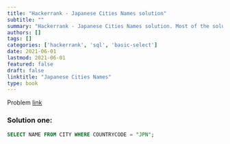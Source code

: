 ```yaml
---
title: "Hackerrank - Japanese Cities Names solution"
subtitle: ""
summary: "Hackerrank - Japanese Cities Names solution. Most of the solutions are written in Python and Javascript, when possible multiple solutions are added."
authors: []
tags: []
categories: ['hackerrank', 'sql', 'basic-select']
date: 2021-06-01
lastmod: 2021-06-01
featured: false
draft: false
linktitle: "Japanese Cities Names"
type: book
---
```

Problem [link](https://www.hackerrank.com/challenges/japanese-cities-name)

### Solution one:

```sql
SELECT NAME FROM CITY WHERE COUNTRYCODE = "JPN";
```
